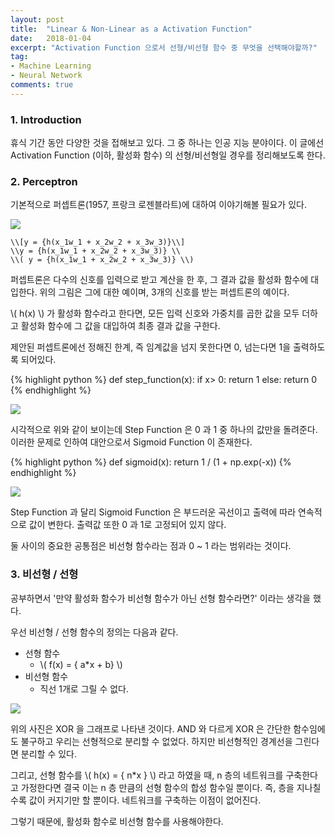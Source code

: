 ```yaml
---
layout: post
title:  "Linear & Non-Linear as a Activation Function"
date:   2018-01-04
excerpt: "Activation Function 으로서 선형/비선형 함수 중 무엇을 선택해야할까?"
tag:
- Machine Learning
- Neural Network
comments: true
---
```


### 1. Introduction

휴식 기간 동안 다양한 것을 접해보고 있다. 그 중 하나는 인공 지능 분야이다. 이 글에선 Activation Function (이하, 활성화 함수) 의 선형/비선형일 경우를 정리해보도록 한다.

### 2. Perceptron

기본적으로 퍼셉트론(1957, 프랑크 로젠블라트)에 대하여 이야기해볼 필요가 있다. 

![](https://cdn-images-1.medium.com/max/1600/0*No3vRruq7Dd4sxdn.png)

~~~
\\[y = {h(x_1w_1 + x_2w_2 + x_3w_3)}\\]
\\y = {h(x_1w_1 + x_2w_2 + x_3w_3)} \\
\\( y = {h(x_1w_1 + x_2w_2 + x_3w_3)} \\)
~~~

퍼셉트론은 다수의 신호를 입력으로 받고 계산을 한 후, 그 결과 값을 활성화 함수에 대입한다. 위의 그림은 그에 대한 예이며, 3개의 신호를 받는 퍼셉트론의 예이다.

\\( h(x) \\) 가 활성화 함수라고 한다면, 모든 입력 신호와 가중치를 곱한 값을 모두 더하고 활성화 함수에 그 값을 대입하여 최종 결과 값을 구한다.

제안된 퍼셉트론에선 정해진 한계, 즉 임계값을 넘지 못한다면 0, 넘는다면 1을 출력하도록 되어있다.

{% highlight python %}
def step_function(x):
  if x> 0:
    return 1
  else:
    return 0
{% endhighlight %}

![](https://upload.wikimedia.org/wikipedia/commons/thumb/d/d9/Dirac_distribution_CDF.svg/600px-Dirac_distribution_CDF.svg.png)

시각적으로 위와 같이 보이는데 Step Function 은 0 과 1 중 하나의 값만을 돌려준다. 이러한 문제로 인하여 대안으로서 Sigmoid Function 이 존재한다.

{% highlight python %}
def sigmoid(x):
  return 1 / (1 + np.exp(-x))
{% endhighlight %}

![](https://upload.wikimedia.org/wikipedia/commons/thumb/8/88/Logistic-curve.svg/600px-Logistic-curve.svg.png)

Step Function 과 달리 Sigmoid Function 은 부드러운 곡선이고 출력에 따라 연속적으로 값이 변한다. 출력값 또한 0 과 1로 고정되어 있지 않다.

둘 사이의 중요한 공통점은 비선형 함수라는 점과 0 ~ 1 라는 범위라는 것이다.

### 3. 비선형 / 선형

공부하면서 '만약 활성화 함수가 비선형 함수가 아닌 선형 함수라면?' 이라는 생각을 했다. 

우선 비선형 / 선형 함수의 정의는 다음과 같다.

- 선형 함수 
	-  \\( f(x) = { a*x + b} \\)
- 비선형 함수
	- 직선 1개로 그릴 수 없다.

![](https://www.learnopencv.com/wp-content/uploads/2017/10/xor.png)

위의 사진은 XOR 을 그래프로 나타낸 것이다. AND 와 다르게 XOR 은 간단한 함수임에도 불구하고 우리는 선형적으로 분리할 수 없었다. 하지만 비선형적인 경계선을 그린다면 분리할 수 있다.

그리고, 선형 함수를 \\( h(x) = { n*x } \\) 라고 하였을 때, n 층의 네트워크를 구축한다고 가정한다면 결국 이는 n 층 만큼의 선형 함수의 합성 함수일 뿐이다. 즉, 층을 지나칠 수록 값이 커지기만 할 뿐이다. 네트워크를 구축하는 이점이 없어진다. 

그렇기 때문에, 활성화 함수로 비선형 함수를 사용해야한다.


